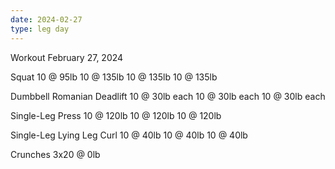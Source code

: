 ```yaml
---
date: 2024-02-27
type: leg day
---
```

Workout February 27, 2024

Squat
10 @ 95lb
10 @ 135lb
10 @ 135lb
10 @ 135lb

Dumbbell Romanian Deadlift
10 @ 30lb each
10 @ 30lb each
10 @ 30lb each

Single-Leg Press
10 @ 120lb
10 @ 120lb
10 @ 120lb

Single-Leg Lying Leg Curl
10 @ 40lb
10 @ 40lb
10 @ 40lb

Crunches
3x20 @ 0lb
